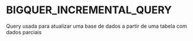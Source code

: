 # BIGQUER_INCREMENTAL_QUERY
Query usada para atualizar uma base de dados a partir de uma tabela com dados parciais
